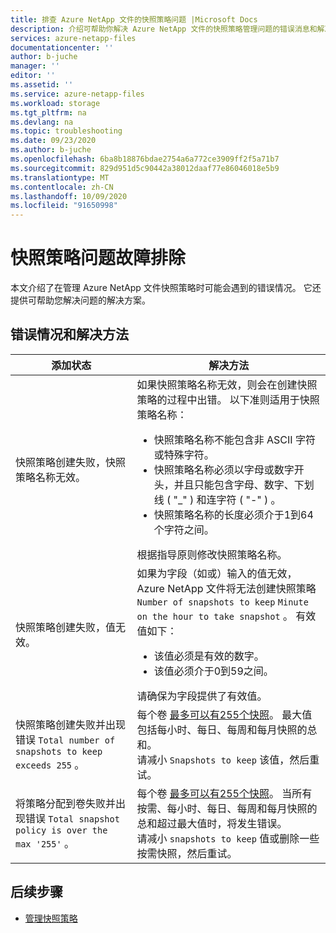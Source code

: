 ```yaml
---
title: 排查 Azure NetApp 文件的快照策略问题 |Microsoft Docs
description: 介绍可帮助你解决 Azure NetApp 文件的快照策略管理问题的错误消息和解决方案。
services: azure-netapp-files
documentationcenter: ''
author: b-juche
manager: ''
editor: ''
ms.assetid: ''
ms.service: azure-netapp-files
ms.workload: storage
ms.tgt_pltfrm: na
ms.devlang: na
ms.topic: troubleshooting
ms.date: 09/23/2020
ms.author: b-juche
ms.openlocfilehash: 6ba8b18876bdae2754a6a772ce3909ff2f5a71b7
ms.sourcegitcommit: 829d951d5c90442a38012daaf77e86046018e5b9
ms.translationtype: MT
ms.contentlocale: zh-CN
ms.lasthandoff: 10/09/2020
ms.locfileid: "91650998"
---
```

# <a name="troubleshoot-snapshot-policies"></a>快照策略问题故障排除

本文介绍了在管理 Azure NetApp 文件快照策略时可能会遇到的错误情况。 它还提供可帮助您解决问题的解决方案。

## <a name="error-conditions-and-resolutions"></a>错误情况和解决方法 

|     添加状态    |     解决方法    |
|-|-|
| 快照策略创建失败，快照策略名称无效。 | 如果快照策略名称无效，则会在创建快照策略的过程中出错。 以下准则适用于快照策略名称：  <ul><li> 快照策略名称不能包含非 ASCII 字符或特殊字符。 </li> <li> 快照策略名称必须以字母或数字开头，并且只能包含字母、数字、下划线 ( "_" ) 和连字符 ( "-" ) 。 </li> <li> 快照策略名称的长度必须介于1到64个字符之间。  </li></ul> 根据指导原则修改快照策略名称。  |
| 快照策略创建失败，值无效。 | 如果为字段（如或）输入的值无效，Azure NetApp 文件将无法创建快照策略 `Number of snapshots to keep` `Minute on the hour to take snapshot` 。 有效值如下：  <ul><li>该值必须是有效的数字。</li> <li>该值必须介于0到59之间。</li></ul> 请确保为字段提供了有效值。 | 
| 快照策略创建失败并出现错误 `Total number of snapshots to keep exceeds 255` 。 | 每个卷 [最多可以有255个快照](azure-netapp-files-resource-limits.md)。 最大值包括每小时、每日、每周和每月快照的总和。 <br> 请减小 `Snapshots to keep` 该值，然后重试。 |
| 将策略分配到卷失败并出现错误 `Total snapshot policy is over the max '255'` 。 | 每个卷 [最多可以有255个快照](azure-netapp-files-resource-limits.md)。 当所有按需、每小时、每日、每周和每月快照的总和超过最大值时，将发生错误。 <br> 请减小 `snapshots to keep` 值或删除一些按需快照，然后重试。 | 

## <a name="next-steps"></a>后续步骤  

* [管理快照策略](azure-netapp-files-manage-snapshots.md#manage-snapshot-policies)
